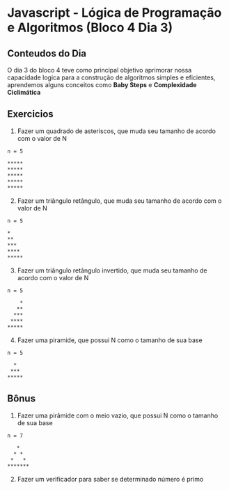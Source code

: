 # Javascript - Lógica de Programação e Algoritmos (Bloco 4 Dia 3)

## Conteudos do Dia
O dia 3 do bloco 4 teve como principal objetivo aprimorar nossa capacidade logica para a construção de algoritmos simples e eficientes, aprendemos alguns conceitos como **Baby Steps** e **Complexidade Ciclimática**

## Exercicios

1. Fazer um quadrado de asteriscos, que muda seu tamanho de acordo com o valor de N

```
n = 5

*****
*****
*****
*****
*****
```

2. Fazer um triângulo retângulo, que muda seu tamanho de acordo com o valor de N
```
n = 5

*
**
***
****
*****
```

3. Fazer um triângulo retângulo invertido, que muda seu tamanho de acordo com o valor de N
```
n = 5

    *
   **
  ***
 ****
*****
```

4. Fazer uma piramide, que possui N como o tamanho de sua base
```
n = 5

  *
 ***
*****
```
## Bônus

1. Fazer uma pirâmide com o meio vazio, que possui N como o tamanho de sua base

```
n = 7

   *
  * *
 *   *
*******
```

2. Fazer um verificador para saber se determinado número é primo